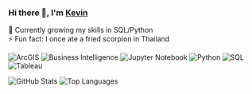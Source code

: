 ### Hi there 👋, I'm <a href="https://kapoolay.github.io/" target="_blank">Kevin</a>

🌱 Currently growing my skills in SQL/Python<br>
⚡ Fun fact: I once ate a fried scorpion in Thailand

<!-- ![Profile Views](https://komarev.com/ghpvc/?username=kapoolay&color=blue) -->

![ArcGIS](https://img.shields.io/badge/-ArcGIS-2F5F8F?style=flat&logo=arcgis&logoColor=white)
![Business Intelligence](https://img.shields.io/badge/-Business%20Intelligence-FF6B35?style=flat&logo=tableau&logoColor=white)
![Jupyter Notebook](https://img.shields.io/badge/-Jupyter%20Notebook-F37626?style=flat&logo=jupyter&logoColor=white)
![Python](https://img.shields.io/badge/-Python-3776AB?style=flat&logo=python&logoColor=white)
![SQL](https://img.shields.io/badge/-SQL-336791?style=flat&logo=postgresql&logoColor=white)
![Tableau](https://img.shields.io/badge/-Tableau-E97627?style=flat&logo=tableau&logoColor=white)
<!-- ![Dashboard Development](https://img.shields.io/badge/-Dashboard%20Development-4285F4?style=flat&logo=googlecharts&logoColor=white) -->
<!--![PostgreSQL](https://img.shields.io/badge/-PostgreSQL-336791?style=flat&logo=postgresql&logoColor=white) -->
<!-- ![SQL Server](https://img.shields.io/badge/-SQL%20Server-CC2927?style=flat&logo=microsoft-sql-server&logoColor=white) -->
<!-- ![SSRS](https://img.shields.io/badge/-SSRS-CC2927?style=flat&logo=microsoft-sql-server&logoColor=white) -->


![GitHub Stats](https://github-readme-streak-stats.herokuapp.com/?user=kapoolay&theme=dark)
![Top Languages](https://github-readme-stats.vercel.app/api/top-langs/?username=kapoolay&layout=compact&theme=dark)



<!--
**kapoolay/kapoolay** is a ✨ _special_ ✨ repository because its `README.md` (this file) appears on your GitHub profile.

Here are some ideas to get you started:

- 🔭 I’m currently working on ...
- 🌱 I’m currently learning ...
- 👯 I’m looking to collaborate on ...
- 🤔 I’m looking for help with ...
- 💬 Ask me about ...
- 📫 How to reach me: ...
- 😄 Pronouns: ...
- ⚡ Fun fact: ...
testing with GitHub email

-->

